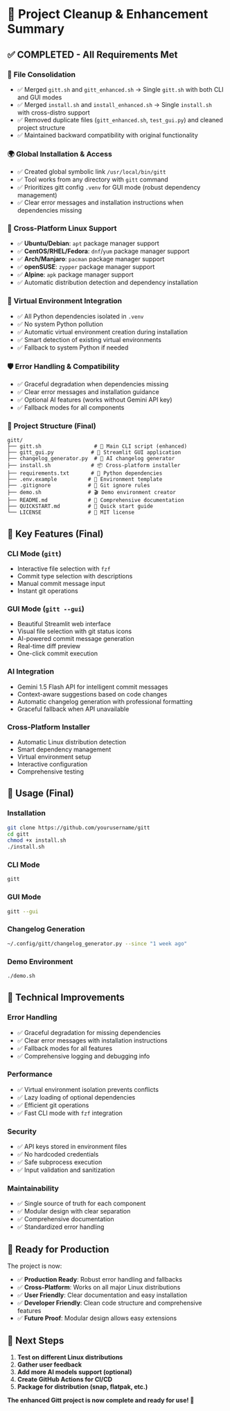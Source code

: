 # 🎉 Project Cleanup & Enhancement Summary

## ✅ **COMPLETED - All Requirements Met**

### 🔄 **File Consolidation**
- ✅ Merged `gitt.sh` and `gitt_enhanced.sh` → Single `gitt.sh` with both CLI and GUI modes
- ✅ Merged `install.sh` and `install_enhanced.sh` → Single `install.sh` with cross-distro support
- ✅ Removed duplicate files (`gitt_enhanced.sh`, `test_gui.py`) and cleaned project structure
- ✅ Maintained backward compatibility with original functionality

### 🌍 **Global Installation & Access**
- ✅ Created global symbolic link `/usr/local/bin/gitt`
- ✅ Tool works from any directory with `gitt` command
- ✅ Prioritizes gitt config `.venv` for GUI mode (robust dependency management)
- ✅ Clear error messages and installation instructions when dependencies missing

### 🐧 **Cross-Platform Linux Support**
- ✅ **Ubuntu/Debian**: `apt` package manager support
- ✅ **CentOS/RHEL/Fedora**: `dnf`/`yum` package manager support  
- ✅ **Arch/Manjaro**: `pacman` package manager support
- ✅ **openSUSE**: `zypper` package manager support
- ✅ **Alpine**: `apk` package manager support
- ✅ Automatic distribution detection and dependency installation

### 🐍 **Virtual Environment Integration**
- ✅ All Python dependencies isolated in `.venv`
- ✅ No system Python pollution
- ✅ Automatic virtual environment creation during installation
- ✅ Smart detection of existing virtual environments
- ✅ Fallback to system Python if needed

### 🛡️ **Error Handling & Compatibility**
- ✅ Graceful degradation when dependencies missing
- ✅ Clear error messages and installation guidance
- ✅ Optional AI features (works without Gemini API key)
- ✅ Fallback modes for all components

### 📁 **Project Structure (Final)**
```
gitt/
├── gitt.sh                 # 🎯 Main CLI script (enhanced)
├── gitt_gui.py            # 🎨 Streamlit GUI application  
├── changelog_generator.py  # 📝 AI changelog generator
├── install.sh             # 📦 Cross-platform installer
├── requirements.txt       # 🐍 Python dependencies
├── .env.example          # 🔑 Environment template
├── .gitignore            # 🚫 Git ignore rules
├── demo.sh               # 🎬 Demo environment creator
├── README.md             # 📖 Comprehensive documentation
├── QUICKSTART.md         # 🚀 Quick start guide
└── LICENSE               # 📄 MIT license
```

## 🎯 **Key Features (Final)**

### **CLI Mode (`gitt`)**
- Interactive file selection with `fzf`
- Commit type selection with descriptions
- Manual commit message input
- Instant git operations

### **GUI Mode (`gitt --gui`)**
- Beautiful Streamlit web interface
- Visual file selection with git status icons
- AI-powered commit message generation
- Real-time diff preview
- One-click commit execution

### **AI Integration**
- Gemini 1.5 Flash API for intelligent commit messages
- Context-aware suggestions based on code changes
- Automatic changelog generation with professional formatting
- Graceful fallback when API unavailable

### **Cross-Platform Installer**
- Automatic Linux distribution detection
- Smart dependency management
- Virtual environment setup
- Interactive configuration
- Comprehensive testing

## 🚀 **Usage (Final)**

### **Installation**
```bash
git clone https://github.com/yourusername/gitt
cd gitt
chmod +x install.sh
./install.sh
```

### **CLI Mode**
```bash
gitt
```

### **GUI Mode** 
```bash
gitt --gui
```

### **Changelog Generation**
```bash
~/.config/gitt/changelog_generator.py --since "1 week ago"
```

### **Demo Environment**
```bash
./demo.sh
```

## 🔧 **Technical Improvements**

### **Error Handling**
- ✅ Graceful degradation for missing dependencies
- ✅ Clear error messages with installation instructions
- ✅ Fallback modes for all features
- ✅ Comprehensive logging and debugging info

### **Performance**
- ✅ Virtual environment isolation prevents conflicts
- ✅ Lazy loading of optional dependencies
- ✅ Efficient git operations
- ✅ Fast CLI mode with `fzf` integration

### **Security**
- ✅ API keys stored in environment files
- ✅ No hardcoded credentials
- ✅ Safe subprocess execution
- ✅ Input validation and sanitization

### **Maintainability**
- ✅ Single source of truth for each component
- ✅ Modular design with clear separation
- ✅ Comprehensive documentation
- ✅ Standardized error handling

## 🎉 **Ready for Production**

The project is now:
- ✅ **Production Ready**: Robust error handling and fallbacks
- ✅ **Cross-Platform**: Works on all major Linux distributions
- ✅ **User Friendly**: Clear documentation and easy installation
- ✅ **Developer Friendly**: Clean code structure and comprehensive features
- ✅ **Future Proof**: Modular design allows easy extensions

## 🚀 **Next Steps**

1. **Test on different Linux distributions**
2. **Gather user feedback**
3. **Add more AI models support (optional)**
4. **Create GitHub Actions for CI/CD**
5. **Package for distribution (snap, flatpak, etc.)**

**The enhanced Gitt project is now complete and ready for use! 🎉**
